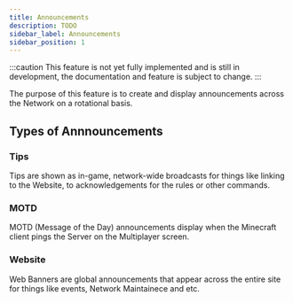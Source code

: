 ```yaml
---
title: Announcements
description: TODO
sidebar_label: Announcements
sidebar_position: 1
---
```


:::caution
This feature is not yet fully implemented and is still in development, the documentation and feature is subject to change.
:::

The purpose of this feature is to create and display announcements across the Network on a rotational basis.

## Types of Annnouncements

### Tips
Tips are shown as in-game, network-wide broadcasts for things like linking to the Website, to acknowledgements for the rules or other commands.

### MOTD
MOTD (Message of the Day) announcements display when the Minecraft client pings the Server on the Multiplayer screen.

### Website
Web Banners are global announcements that appear across the entire site for things like events, Network Maintainece and etc.

